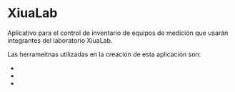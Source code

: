 # XiuaLab
Aplicativo para el control de inventario de equipos de medición 
que usarán integrantes del laboratorio XiuaLab.

Las herrameitnas utilizadas en la creación de esta aplicación son:

* 
*
*
